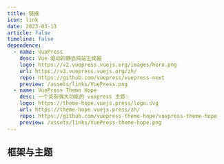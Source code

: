 ```yaml
---
title: 链接
icon: link
date: 2023-03-13
article: false
timeline: false
dependence:
  - name: VuePress
    desc: Vue 驱动的静态网站生成器
    logo: https://v2.vuepress.vuejs.org/images/hero.png
    url: https://v2.vuepress.vuejs.org/zh/
    repo: https://github.com/vuepress/vuepress-next
    preview: /assets/links/VuePress.png
  - name: VuePress Theme Hope
    desc: 一个具有强大功能的 vuepress 主题✨
    logo: https://theme-hope.vuejs.press/logo.svg
    url: https://theme-hope.vuejs.press/zh/
    repo: https://github.com/vuepress-theme-hope/vuepress-theme-hope
    preview: /assets/links/VuePress-theme-hope.png
---
```


## 框架与主题

<SiteInfo
  v-for="item in $frontmatter.dependence"
  :key="item.link"
  v-bind="item"
/>
